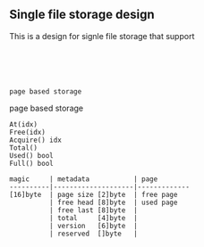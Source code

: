 ## Single file storage design

This is a design for signle file storage that support

```





page based storage
```

page based storage

```
At(idx)
Free(idx)
Acquire() idx
Total()
Used() bool
Full() bool
```

```
magic     | metadata           | page
----------|--------------------|-------------
[16]byte  | page size [2]byte  | free page
          | free head [8]byte  | used page
          | free last [8]byte  |
          | total     [4]byte  |
          | version   [6]byte  |
          | reserved  []byte   |
```



